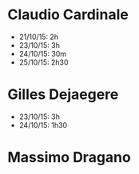 # Claudio Cardinale
* 21/10/15: 2h
* 23/10/15: 3h
* 24/10/15: 30m
* 25/10/15: 2h30

# Gilles Dejaegere
* 23/10/15: 3h
* 24/10/15: 1h30

# Massimo Dragano
